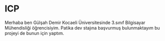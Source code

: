 # ICP

Merhaba ben Gülşah Demir Kocaeli Üniversitesinde 3.sınıf Bilgisayar Mühendisliği öğrencisiyim. Patika dev stajına başvurmuş bulunmaktayım bu projeyi de bunun için yaptım.
